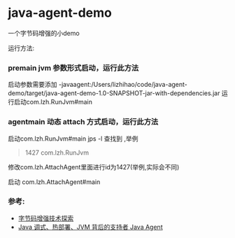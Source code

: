 # java-agent-demo

一个字节码增强的小demo

运行方法:
### premain jvm 参数形式启动，运行此方法
启动参数需要添加 -javaagent:/Users/lizhihao/code/java-agent-demo/target/java-agent-demo-1.0-SNAPSHOT-jar-with-dependencies.jar
运行启动com.lzh.RunJvm#main

### agentmain 动态 attach 方式启动，运行此方法
启动com.lzh.RunJvm#main
jps -l
查找到 ,举例
> 1427 com.lzh.RunJvm

修改com.lzh.AttachAgent里面进行id为1427(举例,实际会不同)

启动 com.lzh.AttachAgent#main


### 参考:

* [字节码增强技术探索](https://tech.meituan.com/2019/09/05/java-bytecode-enhancement.html)
* [Java 调式、热部署、JVM 背后的支持者 Java Agent](https://www.zhihu.com/search?q=Instrument%20java&utm_content=search_history&type=content)
